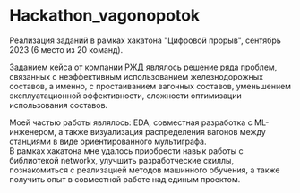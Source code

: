 # Hackathon_vagonopotok
Реализация заданий в рамках хакатона "Цифровой прорыв", сентябрь 2023 (6 место из 20 команд).  
  
  Заданием кейса от компании РЖД являлось решение ряда проблем, связанных с неэффективным использованием железнодорожных составов, а именно, с простаиванием вагонных составов, уменьшением эксплуатационной эффективности, сложности оптимизации использования составов.


Моей частью работы являлось: EDA, совместная разработка с ML-инженером, а также визуализация распределения вагонов между станциями в виде ориентированного мультиграфа.  
В рамках хакатона мне удалось приобрести навык работы с библиотекой networkx, улучшить разработческие скиллы, познакомиться с реализацией методов машинного обучения, а также получить опыт в совместной работе над единым проектом.
